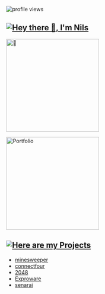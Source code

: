 ![profile views](https://komarev.com/ghpvc/?username=nocheatoriginal)
  
<a href="https://github.com/nocheatoriginal/"><img src="https://readme-typing-svg.demolab.com?font=Fira+Code&weight=700&size=23&pause=1000&color=0080FF&background=FFFFFF00&center=false&vCenter=true&width=435&repeat=false&lines=Hey+there+%F0%9F%91%8B%2C+I'm+Nils" alt="Hey there 👋, I'm Nils" /></a>
---

<img height="250em" src="https://avatars.githubusercontent.com/u/78090539?s=400&v=4" title="🍁"/>

<a href="https://nocheatoriginal.github.io/" target="_blank"><img src="https://img.shields.io/badge/Portfolio-nocheatoriginal-blue?style=for-the-badge" alt="Portfolio" width="250em"></a>


<a href="https://nocheatoriginal.github.io/"><img src="https://readme-typing-svg.demolab.com?font=Fira+Code&weight=700&size=23&pause=1000&color=0080FF&background=FFFFFF00&center=false&vCenter=true&width=435&lines=Here are my Projects;minesweeper;connectfour;2048;Exproware;senarai" alt="Here are my Projects" /></a>
---

- [minesweeper](https://github.com/nocheatoriginal/minesweeper)
- [connectfour](https://github.com/nocheatoriginal/connectfour)
- [2048](https://github.com/nocheatoriginal/2048)
- [Exproware](https://github.com/nocheatoriginal/exproware)
- [senarai](https://github.com/nocheatoriginal/senarai)